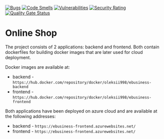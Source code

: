 [![Bugs](https://sonarcloud.io/api/project_badges/measure?project=oleksii998_ebusiness1&metric=bugs)](https://sonarcloud.io/dashboard?id=oleksii998_ebusiness1)
[![Code Smells](https://sonarcloud.io/api/project_badges/measure?project=oleksii998_ebusiness1&metric=code_smells)](https://sonarcloud.io/dashboard?id=oleksii998_ebusiness1)
[![Vulnerabilities](https://sonarcloud.io/api/project_badges/measure?project=oleksii998_ebusiness1&metric=vulnerabilities)](https://sonarcloud.io/dashboard?id=oleksii998_ebusiness1)
[![Security Rating](https://sonarcloud.io/api/project_badges/measure?project=oleksii998_ebusiness1&metric=security_rating)](https://sonarcloud.io/dashboard?id=oleksii998_ebusiness1)
[![Quality Gate Status](https://sonarcloud.io/api/project_badges/measure?project=oleksii998_ebusiness1&metric=alert_status)](https://sonarcloud.io/dashboard?id=oleksii998_ebusiness1)

# Online Shop
The project consists of 2 applications: backend and frontend.
Both contain dockerfiles for building docker images that are later used for cloud deployment.

Docker images are available at:
- backend -
`
https://hub.docker.com/repository/docker/oleksii998/ebusiness-backend
`
- frontend -
`
https://hub.docker.com/repository/docker/oleksii998/ebusiness-frontend
`

Both applications have been deployed on azure cloud and are available at the following addresses:
- backend -
`
https://ebusiness-frontend.azurewebsites.net/
`
- frontend -
`
https://ebusiness-frontend.azurewebsites.net/
`

